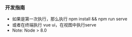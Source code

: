 ### 开发指南
* 如果是第一次执行，那么执行 npm install && npm run serve
* 或者在终端执行 vue ui，在视图中执行serve
* Note: Node > 8.0
